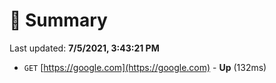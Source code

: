 # 📖 Summary
Last updated: **7/5/2021, 3:43:21 PM**

- `GET` [https://google.com](https://google.com) - **Up** (132ms)
